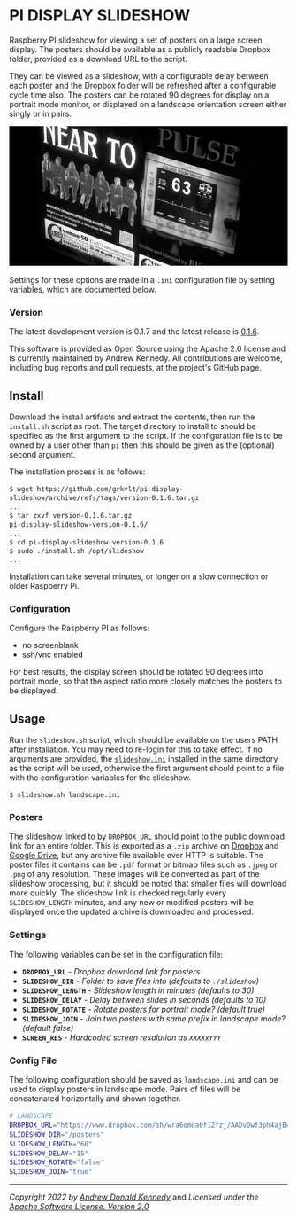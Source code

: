 PI DISPLAY SLIDESHOW
====================

Raspberry PI slideshow for viewing a set of posters on a large screen
display. The posters should be available as a publicly readable Dropbox
folder, provided as a download URL to the script.

They can be viewed as a slideshow, with a configurable delay between each
poster and the Dropbox folder will be refreshed after a configurable cycle
time also. The posters can be rotated 90 degrees for display on a portrait
mode monitor, or displayed on a landscape orientation screen either singly
or in pairs.

![posters on landscape screen](slideshow.png)

Settings for these options are made in a `.ini` configuration file by
setting variables, which are documented below.

### Version

The latest development version is 0.1.7 and the latest release is
[0.1.6](https://github.com/grkvlt/pi-display-slideshow/releases/tag/version-0.1.6).

This software is provided as Open Source using the Apache 2.0 license and
is currently maintained by Andrew Kennedy.  All contributions are welcome,
including bug reports and pull requests, at the project's GitHub page.

## Install

Download the install artifacts and extract the contents, then run the
`install.sh` script as root. The target directory to install to should be
specified as the first argument to the script. If the configuration file
is to be owned by a user other than `pi` then this should be given as the
(optional) second argument.

The installation process is as follows:

```shell
$ wget https://github.com/grkvlt/pi-display-slideshow/archive/refs/tags/version-0.1.6.tar.gz
...
$ tar zxvf version-0.1.6.tar.gz
pi-display-slideshow-version-0.1.6/
...
$ cd pi-display-slideshow-version-0.1.6
$ sudo ./install.sh /opt/slideshow
...
```

Installation can take several minutes, or longer on a slow connection or
older Raspberry Pi.

### Configuration

Configure the Raspberry PI as follows:

* no screenblank
* ssh/vnc enabled

For best results, the display screen should be rotated 90 degrees into
portrait mode, so that the aspect ratio more closely matches the posters to
be displayed.

## Usage

Run the `slideshow.sh` script, which should be available on the users PATH
after installation. You may need to re-login for this to take effect. If no
arguments are provided, the [`slideshow.ini`](slideshow.ini) installed in
the same directory as the script will be used, otherwise the first argument
should point to a file with the configuration variables for the slideshow.

```
$ slideshow.sh landscape.ini
```

### Posters

The slideshow linked to by `DROPBOX_URL` should point to the public
download link for an entire folder.  This is exported as a `.zip` archive
on [Dropbox](https://dropbox.com/) and [Google
Drive](https://drive.google.com/), but any archive file available over HTTP
is suitable. The poster files it contains can be `.pdf` format or bitmap
files such as `.jpeg` or `.png` of any resolution. These images will be
converted as part of the slideshow processing, but it should be noted that
smaller files will download more quickly. The slideshow link is checked
regularly every `SLIDESHOW_LENGTH` minutes, and any new or modified posters
will be displayed once the updated archive is downloaded and processed.

### Settings

The following variables can be set in the configuration file:

- **`DROPBOX_URL`** - _Dropbox download link for posters_
- **`SLIDESHOW_DIR`** - _Folder to save files into (defaults to `./slideshow`)_
- **`SLIDESHOW_LENGTH`** - _Slideshow length in minutes (defaults to 30)_
- **`SLIDESHOW_DELAY`** - _Delay between slides in seconds (defaults to 10)_
- **`SLIDESHOW_ROTATE`** - _Rotate posters for portrait mode? (default true)_
- **`SLIDESHOW_JOIN`** - _Join two posters with same prefix in landscape mode? (default false)_
- **`SCREEN_RES`** - _Hardcoded screen resolution as `XXXXxYYY`_

### Config File

The following configuration should be saved as `landscape.ini` and can be
used to display posters in landscape mode. Pairs of files will be
concatenated horizontally and shown together.

```bash
# LANDSCAPE
DROPBOX_URL="https://www.dropbox.com/sh/wra6omoa0f12fzj/AADvDwf3ph4ajB4QFrBMv3Qca"
SLIDESHOW_DIR="/posters"
SLIDESHOW_LENGTH="60"
SLIDESHOW_DELAY="15"
SLIDESHOW_ROTATE="false"
SLIDESHOW_JOIN="true"
```

---
_Copyright 2022 by [Andrew Donald Kennedy](mailto:andrew.international@gmail.com)_ and
_Licensed under the [Apache Software License, Version 2.0](http://www.apache.org/licenses/LICENSE-2.0)_